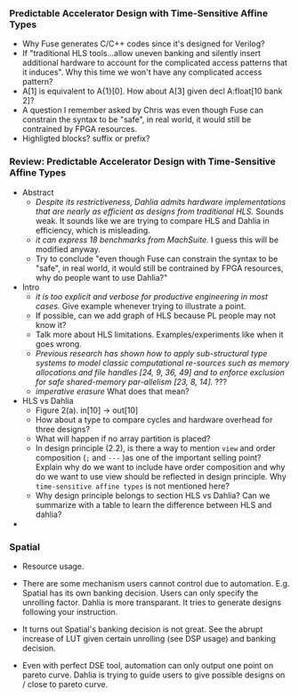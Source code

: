 ### Predictable Accelerator Design with Time-Sensitive Affine Types
- Why Fuse generates C/C++ codes since it's designed for Verilog?  
- If "traditional HLS tools...allow uneven banking and silently insert additional hardware to account for the complicated access patterns that it induces". Why this time we won't have any complicated access pattern?
- A[1] is equivalent to A{1}[0]. How about A[3] given decl A:float[10 bank 2]?
- A question I remember asked by Chris was even though Fuse can constrain the syntax to be "safe", in real world, it would still be contrained by FPGA resources. 
- Highligted blocks? suffix or prefix?

### Review: Predictable Accelerator Design with Time-Sensitive Affine Types
- Abstract
  - *Despite its restrictiveness, Dahlia admits hardware implementations that are nearly as efficient as designs from traditional HLS.* Sounds weak. It sounds like we are trying to compare HLS and Dahlia in efficiency, which is misleading.
  - _it can express 18 benchmarks from MachSuite._ I guess this will be modified anyway.
  - Try to conclude "even though Fuse can constrain the syntax to be "safe", in real world, it would still be contrained by FPGA resources, why do people want to use Dahlia?"
- Intro
  - _it is too explicit and verbose for productive engineering in most cases._ Give example whenever trying to illustrate a point.
  - If possible, can we add graph of HLS because PL people may not know it?
  - Talk more about HLS limitations. Examples/experiments like when it goes wrong. 
  - _Previous research has shown how to apply sub-structural type systems to model classic computational re-sources such as memory allocations and file handles [24, 9, 36, 49] and to enforce exclusion for safe shared-memory par-allelism [23, 8, 14]._   ???
  - _imperative erasure_ What does that mean?
- HLS vs Dahlia
  - Figure 2(a). in[10] -> out[10]
  - How about a type to compare cycles and hardware overhead for three designs?
  - What will happen if no array partition is placed?
  - In design principle (2.2), is there a way to mention `view` and order composition (`;` and `---` )as one of the important selling point? Explain why do we want to include have order composition and why do we want to use view should be reflected in design principle. Why `time-sensitive affine types` is not mentioned here?
  - Why design principle belongs to section HLS vs Dahlia? Can we summarize with a table to learn the difference between HLS and dahlia?
- 

### Spatial

- Resource usage.

- There are some mechanism users cannot control due to automation. E.g. Spatial has its own banking decision. Users can only specify the unrolling factor. Dahlia is more transparant. It tries to generate designs following your instruction.

- It turns out Spatial's banking decision is not great. See the abrupt increase of LUT given certain unrolling  (see DSP usage) and banking decision.

- Even with perfect DSE tool, automation can only output one  point on pareto curve. Dahlia is trying to guide users to give possible designs on / close to pareto curve.
